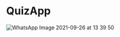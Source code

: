 # QuizApp
![WhatsApp Image 2021-09-26 at 13 39 50](https://user-images.githubusercontent.com/60402647/134799678-1c0e0e2f-b955-41cf-acfb-f957d5c5cb7f.jpeg)
